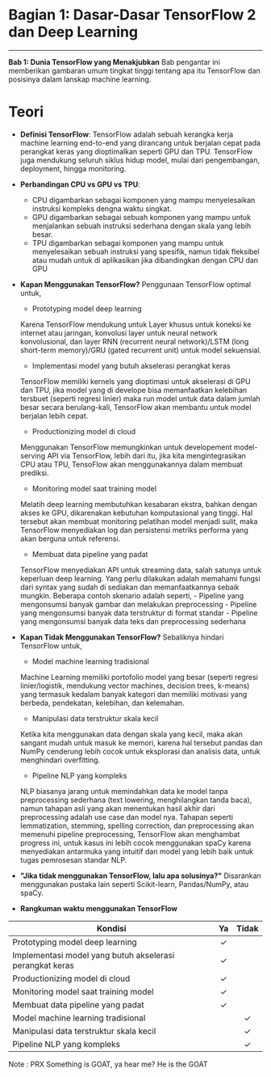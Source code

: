 # Bagian 1: Dasar-Dasar TensorFlow 2 dan Deep Learning 
---
**Bab 1: Dunia TensorFlow yang Menakjubkan**
Bab pengantar ini memberikan gambaran umum tingkat tinggi tentang apa itu TensorFlow dan posisinya dalam lanskap machine learning.

# Teori
- **Definisi TensorFlow**: TensorFlow adalah sebuah kerangka kerja machine learning end-to-end yang dirancang untuk berjalan cepat pada perangkat keras yang dioptimalkan seperti GPU dan TPU. TensorFlow juga mendukung seluruh siklus hidup model, mulai dari pengembangan, deployment, hingga monitoring.
- **Perbandingan CPU vs GPU vs TPU**: 
    - CPU digambarkan sebagai komponen yang mampu menyelesaikan instruksi kompleks dengna waktu singkat.
    - GPU digambarkan sebagai sebuah komponen yang mampu untuk menjalankan sebuah instruksi sederhana dengan skala yang lebih besar.
    - TPU digambarkan sebagai komponen yang mampu untuk menyelesaikan sebuah instruksi yang spesifik, namun tidak fleksibel atau mudah untuk di aplikasikan jika dibandingkan dengan CPU dan GPU
- **Kapan Menggunakan TensorFlow?** Penggunaan TensorFlow optimal untuk,
    - Prototyping model deep learning
    
    Karena TensorFlow mendukung untuk Layer khusus untuk koneksi ke internet atau jaringan, konvolusi layer untuk neural network konvolusional, dan layer RNN (recurrent neural network)/LSTM (long short-term memory)/GRU (gated recurrent unit) untuk model sekuensial.

    - Implementasi model yang butuh akselerasi perangkat keras
    
    TensorFlow memiliki kernels yang dioptimasi untuk akselerasi di GPU dan TPU, jika model yang di develope bisa memanfaatkan kelebihan tersbuet (seperti regresi linier) maka  run model untuk data dalam jumlah besar secara berulang-kali, TensorFlow akan membantu untuk model berjalan lebih cepat.

    - Productionizing model di cloud
    
    Menggunakan TensorFlow memungkinkan untuk developement model-serving API via TensorFlow, lebih dari itu, jika kita mengintegrasikan CPU atau TPU, TensoFlow akan menggunakannya dalam membuat prediksi.

    - Monitoring model saat training model
    
    Melatih deep learning membutuhkan kesabaran ekstra, bahkan dengan akses ke GPU, dikarenakan kebutuhan komputasional yang tinggi. Hal tersebut akan membuat monitoring pelatihan model menjadi sulit, maka TensorFlow menyediakan log dan persistensi metriks performa yang akan berguna untuk referensi.

    - Membuat data pipeline yang padat
    
    TensorFlow menyediakan API untuk streaming data, salah satunya untuk keperluan deep learning. Yang perlu dilakukan adalah memahami fungsi dari syntax yang sudah di sediakan dan memanfaatkannya sebaik mungkin. Beberapa contoh skenario adalah seperti,
        - Pipeline yang mengonsumsi banyak gambar dan melakukan preprocessing
        - Pipeline yang mengonsumsi banyak data terstruktur di format standar
        - Pipeline yang mengonsumsi banyak data teks dan preprocessing sederhana

- **Kapan Tidak Menggunakan TensorFlow?** Sebaliknya hindari TensorFlow untuk, 
    - Model machine learning tradisional
    
    Machine Learning memiliki portofolio model yang besar (seperti regresi linier/logistik, mendukung vector machines, decision trees, k-means) yang termasuk kedalam banyak kategori dan memiliki motivasi yang berbeda, pendekatan, kelebihan, dan kelemahan.

    - Manipulasi data terstruktur skala kecil
    
    Ketika kita menggunakan data dengan skala yang kecil, maka akan sangant mudah untuk masuk ke memori, karena hal tersebut pandas dan NumPy cenderung lebih cocok untuk eksplorasi dan analisis data, untuk menghindari overfitting.

    - Pipeline NLP yang kompleks
    
    NLP biasanya jarang untuk memindahkan data ke model tanpa preprocessing sederhana (text lowering, menghilangkan tanda baca), namun tahapan asli yang akan menentukan hasil akhir dari preprocessing adalah use case dan model nya. Tahapan seperti lemmatization, stemming, spelling correction, dan preprocessing akan memenuhi pipeline preprocessing, TensorFlow akan menghambat progress ini, untuk kasus ini lebih cocok menggunakan spaCy karena menyediakan antarmuka yang intuitif dan model yang lebih baik untuk tugas pemrosesan standar NLP.

- **"Jika tidak menggunakan TensorFlow, lalu apa solusinya?"** Disarankan menggunakan pustaka lain seperti Scikit-learn, Pandas/NumPy, atau spaCy.

- **Rangkuman waktu menggunakan TensorFlow**

| Kondisi                                                     | Ya  | Tidak |
|--------------------------------------------------------------|:---:|:-----:|
| Prototyping model deep learning                              |  ✓  |       |
| Implementasi model yang butuh akselerasi perangkat keras     |  ✓  |       |
| Productionizing model di cloud                               |  ✓  |       |
| Monitoring model saat training model                         |  ✓  |       |
| Membuat data pipeline yang padat                             |  ✓  |       |
| Model machine learning tradisional                           |      |  ✓    |
| Manipulasi data terstruktur skala kecil                       |      |  ✓    |
| Pipeline NLP yang kompleks                                   |      |  ✓    |

Note : PRX Something is GOAT, ya hear me? He is the GOAT

